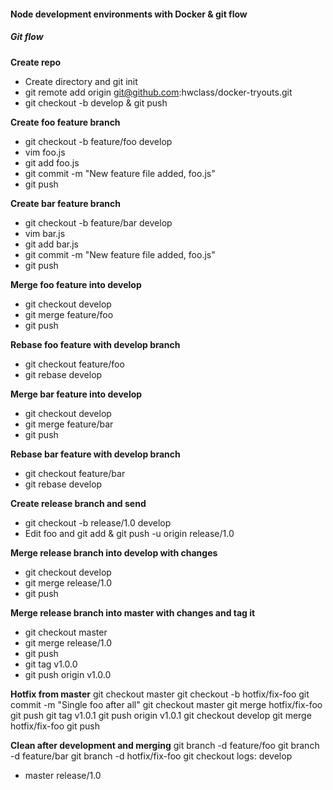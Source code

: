 #### Node development environments with Docker & git flow

##### Git flow

**Create repo**
* Create directory and git init
* git remote add origin git@github.com:hwclass/docker-tryouts.git
* git checkout -b develop & git push

**Create foo feature branch**
* git checkout -b feature/foo develop
* vim foo.js
* git add foo.js
* git commit -m "New feature file added, foo.js"
* git push

**Create bar feature branch**
* git checkout -b feature/bar develop
* vim bar.js
* git add bar.js
* git commit -m "New feature file added, foo.js"
* git push

**Merge foo feature into develop**
* git checkout develop
* git merge feature/foo
* git push

**Rebase foo feature with develop branch**
* git checkout feature/foo
* git rebase develop

**Merge bar feature into develop**
* git checkout develop
* git merge feature/bar
* git push

**Rebase bar feature with develop branch**
* git checkout feature/bar
* git rebase develop

**Create release branch and send**
* git checkout -b release/1.0 develop
* Edit foo and git add & git push -u origin release/1.0

**Merge release branch into develop with changes**
* git checkout develop
* git merge release/1.0
* git push

**Merge release branch into master with changes and tag it**
* git checkout master
* git merge release/1.0
* git push
* git tag v1.0.0
* git push origin v1.0.0

**Hotfix from master**
git checkout master
git checkout -b hotfix/fix-foo
git commit -m "Single foo after all"
git checkout master
git merge hotfix/fix-foo
git push
git tag v1.0.1
git push origin v1.0.1
git checkout develop
git merge hotfix/fix-foo
git push

**Clean after development and merging**
git branch -d feature/foo
git branch -d feature/bar
git branch -d hotfix/fix-foo
git checkout
logs:
  develop
* master
  release/1.0





